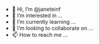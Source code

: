 - 👋 Hi, I’m @janeteinf
- 👀 I’m interested in ...
- 🌱 I’m currently learning ...
- 💞️ I’m looking to collaborate on ...
- 📫 How to reach me ...

<!---
janeteinf/janeteinf is a ✨ special ✨ repository because its `README.md` (this file) appears on your GitHub profile.
You can click the Preview link to take a look at your changes.
--->
